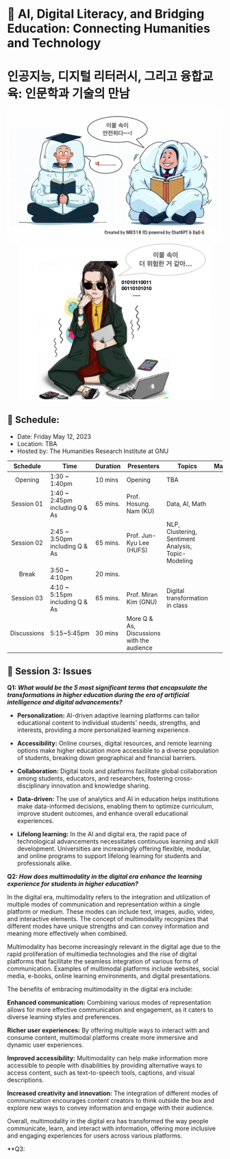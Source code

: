 # 🌿 AI, Digital Literacy, and Bridging Education: Connecting Humanities and Technology
#  인공지능, 디지털 리터러시, 그리고 융합교육: 인문학과 기술의 만남

<p align="center">
  <img src="safe.png" width="650" title="hover text">
  <img src="saferoutside.png" width="450" title="hover text">
</p>

## 🌱 Schedule:
+ Date: Friday May 12, 2023
+ Location: TBA
+ Hosted by: The Humanities Research Institute at GNU


|Schedule | Time| Duration | Presenters | Topics | Materials |
|:--:|--|--|--|--|--|
|Opening| 1:30 ~ 1:40pm | 10 mins | Opening | TBA ||
|Session 01 |1:40 ~ 2:45pm <br>including Q & As | 65 mins.| Prof. Hosung Nam (KU) | Data, AI, Math | |
|Session 02 |2:45 ~ 3:50pm <br>including Q & As | 65 mins.| Prof. Jun-Kyu Lee (HUFS) | NLP, Clustering, Sentiment Analysis, Topic-Modeling ||
|Break| 3:50 ~ 4:10pm |20 mins.  |||
|Session 03 |4:10 ~ 5:15pm <br>including Q & As | 65 mins.| Prof. Miran Kim (GNU) | Digital transformation in class ||
| Discussions| 5:15~5:45pm | 30 mins| More Q & As, Discussions with the audience | ||

## 🌱 Session 3: Issues

**Q1: _What would be the 5 most significant terms that encapsulate the transformations in higher education during the era of artificial intelligence and digital advancements?_**


+ **Personalization:** AI-driven adaptive learning platforms can tailor educational content to individual students' needs, strengths, and interests, providing a more personalized learning experience.

+ **Accessibility:** Online courses, digital resources, and remote learning options make higher education more accessible to a diverse population of students, breaking down geographical and financial barriers.

+ **Collaboration:** Digital tools and platforms facilitate global collaboration among students, educators, and researchers, fostering cross-disciplinary innovation and knowledge sharing.

+ **Data-driven:** The use of analytics and AI in education helps institutions make data-informed decisions, enabling them to optimize curriculum, improve student outcomes, and enhance overall educational experiences.

+ **Lifelong learning:** In the AI and digital era, the rapid pace of technological advancements necessitates continuous learning and skill development. Universities are increasingly offering flexible, modular, and online programs to support lifelong learning for students and professionals alike.

**Q2: _How does multimodality in the digital era enhance the learning experience for students in higher education?_**

In the digital era, multimodality refers to the integration and utilization of multiple modes of communication and representation within a single platform or medium. These modes can include text, images, audio, video, and interactive elements. The concept of multimodality recognizes that different modes have unique strengths and can convey information and meaning more effectively when combined.

Multimodality has become increasingly relevant in the digital age due to the rapid proliferation of multimedia technologies and the rise of digital platforms that facilitate the seamless integration of various forms of communication. Examples of multimodal platforms include websites, social media, e-books, online learning environments, and digital presentations.

The benefits of embracing multimodality in the digital era include:

**Enhanced communication:** Combining various modes of representation allows for more effective communication and engagement, as it caters to diverse learning styles and preferences.

**Richer user experiences:** By offering multiple ways to interact with and consume content, multimodal platforms create more immersive and dynamic user experiences.

**Improved accessibility:** Multimodality can help make information more accessible to people with disabilities by providing alternative ways to access content, such as text-to-speech tools, captions, and visual descriptions.

**Increased creativity and innovation:** The integration of different modes of communication encourages content creators to think outside the box and explore new ways to convey information and engage with their audience.

Overall, multimodality in the digital era has transformed the way people communicate, learn, and interact with information, offering more inclusive and engaging experiences for users across various platforms.

**Q3: 

